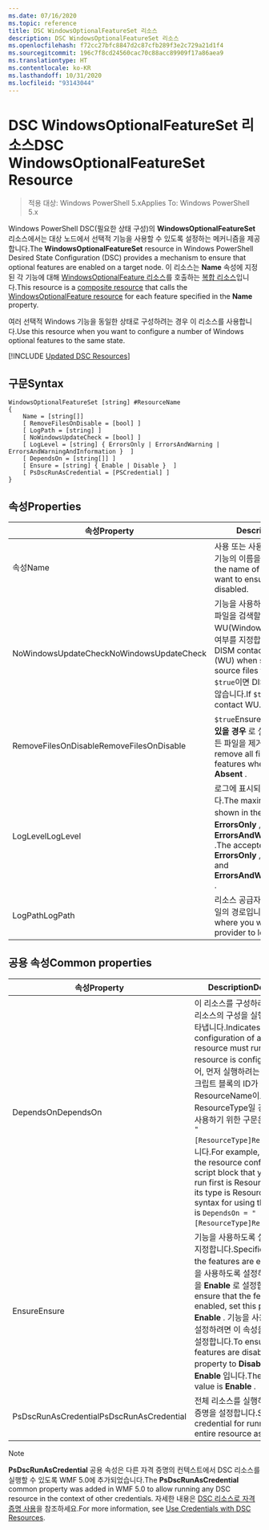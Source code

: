 ```yaml
---
ms.date: 07/16/2020
ms.topic: reference
title: DSC WindowsOptionalFeatureSet 리소스
description: DSC WindowsOptionalFeatureSet 리소스
ms.openlocfilehash: f72cc27bfc8847d2c87cfb289f3e2c729a21d1f4
ms.sourcegitcommit: 196c7f8cd24560cac70c88acc89909f17a86aea9
ms.translationtype: HT
ms.contentlocale: ko-KR
ms.lasthandoff: 10/31/2020
ms.locfileid: "93143044"
---
```

# <a name="dsc-windowsoptionalfeatureset-resource"></a><span data-ttu-id="f0a9c-103">DSC WindowsOptionalFeatureSet 리소스</span><span class="sxs-lookup"><span data-stu-id="f0a9c-103">DSC WindowsOptionalFeatureSet Resource</span></span>

> <span data-ttu-id="f0a9c-104">적용 대상: Windows PowerShell 5.x</span><span class="sxs-lookup"><span data-stu-id="f0a9c-104">Applies To: Windows PowerShell 5.x</span></span>

<span data-ttu-id="f0a9c-105">Windows PowerShell DSC(필요한 상태 구성)의 **WindowsOptionalFeatureSet** 리소스에서는 대상 노드에서 선택적 기능을 사용할 수 있도록 설정하는 메커니즘을 제공합니다.</span><span class="sxs-lookup"><span data-stu-id="f0a9c-105">The **WindowsOptionalFeatureSet** resource in Windows PowerShell Desired State Configuration (DSC) provides a mechanism to ensure that optional features are enabled on a target node.</span></span> <span data-ttu-id="f0a9c-106">이 리소스는 **Name** 속성에 지정된 각 기능에 대해 [WindowsOptionalFeature 리소스](windowsOptionalFeatureResource.md)를 호출하는 [복합 리소스](../../../resources/authoringResourceComposite.md)입니다.</span><span class="sxs-lookup"><span data-stu-id="f0a9c-106">This resource is a [composite resource](../../../resources/authoringResourceComposite.md) that calls the [WindowsOptionalFeature resource](windowsOptionalFeatureResource.md) for each feature specified in the **Name** property.</span></span>

<span data-ttu-id="f0a9c-107">여러 선택적 Windows 기능을 동일한 상태로 구성하려는 경우 이 리소스를 사용합니다.</span><span class="sxs-lookup"><span data-stu-id="f0a9c-107">Use this resource when you want to configure a number of Windows optional features to the same state.</span></span>

[!INCLUDE [Updated DSC Resources](../../../../../includes/dsc-resources.md)]

## <a name="syntax"></a><span data-ttu-id="f0a9c-108">구문</span><span class="sxs-lookup"><span data-stu-id="f0a9c-108">Syntax</span></span>

```Syntax
WindowsOptionalFeatureSet [string] #ResourceName
{
    Name = [string[]]
    [ RemoveFilesOnDisable = [bool] ]
    [ LogPath = [string] ]
    [ NoWindowsUpdateCheck = [bool] ]
    [ LogLevel = [string] { ErrorsOnly | ErrorsAndWarning | ErrorsAndWarningAndInformation }  ]
    [ DependsOn = [string[]] ]
    [ Ensure = [string] { Enable | Disable }  ]
    [ PsDscRunAsCredential = [PSCredential] ]
}
```

## <a name="properties"></a><span data-ttu-id="f0a9c-109">속성</span><span class="sxs-lookup"><span data-stu-id="f0a9c-109">Properties</span></span>

|<span data-ttu-id="f0a9c-110">속성</span><span class="sxs-lookup"><span data-stu-id="f0a9c-110">Property</span></span> |<span data-ttu-id="f0a9c-111">Description</span><span class="sxs-lookup"><span data-stu-id="f0a9c-111">Description</span></span> |
|---|---|
|<span data-ttu-id="f0a9c-112">속성</span><span class="sxs-lookup"><span data-stu-id="f0a9c-112">Name</span></span> |<span data-ttu-id="f0a9c-113">사용 또는 사용하지 않도록 설정하려는 기능의 이름을 나타냅니다.</span><span class="sxs-lookup"><span data-stu-id="f0a9c-113">Indicates the name of the features that you want to ensure are enabled or disabled.</span></span> |
|<span data-ttu-id="f0a9c-114">NoWindowsUpdateCheck</span><span class="sxs-lookup"><span data-stu-id="f0a9c-114">NoWindowsUpdateCheck</span></span> |<span data-ttu-id="f0a9c-115">기능을 사용하도록 설정하기 위해 원본 파일을 검색할 때 DISM에서 WU(Windows 업데이트)에 연결하는지 여부를 지정합니다.</span><span class="sxs-lookup"><span data-stu-id="f0a9c-115">Specifies whether DISM contacts Windows Update (WU) when searching for the source files to enable features.</span></span> <span data-ttu-id="f0a9c-116">`$true`이면 DISM에서 WU에 연결하지 않습니다.</span><span class="sxs-lookup"><span data-stu-id="f0a9c-116">If `$true`, DISM does not contact WU.</span></span> |
|<span data-ttu-id="f0a9c-117">RemoveFilesOnDisable</span><span class="sxs-lookup"><span data-stu-id="f0a9c-117">RemoveFilesOnDisable</span></span> |<span data-ttu-id="f0a9c-118">`$true`Ensure **가** Absent **로 설정되어 있을 경우** 로 설정하여 기능과 관련된 모든 파일을 제거합니다.</span><span class="sxs-lookup"><span data-stu-id="f0a9c-118">Set to `$true` to remove all files associated with the features when **Ensure** is set to **Absent** .</span></span> |
|<span data-ttu-id="f0a9c-119">LogLevel</span><span class="sxs-lookup"><span data-stu-id="f0a9c-119">LogLevel</span></span> |<span data-ttu-id="f0a9c-120">로그에 표시되는 최대 출력 수준입니다.</span><span class="sxs-lookup"><span data-stu-id="f0a9c-120">The maximum output level shown in the logs.</span></span> <span data-ttu-id="f0a9c-121">허용되는 값은 **ErrorsOnly** , **ErrorsAndWarning** 및 **ErrorsAndWarningAndInformation** .</span><span class="sxs-lookup"><span data-stu-id="f0a9c-121">The accepted values are: **ErrorsOnly** , **ErrorsAndWarning** , and **ErrorsAndWarningAndInformation** .</span></span> |
|<span data-ttu-id="f0a9c-122">LogPath</span><span class="sxs-lookup"><span data-stu-id="f0a9c-122">LogPath</span></span> |<span data-ttu-id="f0a9c-123">리소스 공급자가 작업을 기록할 로그 파일의 경로입니다.</span><span class="sxs-lookup"><span data-stu-id="f0a9c-123">The path to a log file where you want the resource provider to log the operation.</span></span> |

## <a name="common-properties"></a><span data-ttu-id="f0a9c-124">공용 속성</span><span class="sxs-lookup"><span data-stu-id="f0a9c-124">Common properties</span></span>

|<span data-ttu-id="f0a9c-125">속성</span><span class="sxs-lookup"><span data-stu-id="f0a9c-125">Property</span></span> |<span data-ttu-id="f0a9c-126">Description</span><span class="sxs-lookup"><span data-stu-id="f0a9c-126">Description</span></span> |
|---|---|
|<span data-ttu-id="f0a9c-127">DependsOn</span><span class="sxs-lookup"><span data-stu-id="f0a9c-127">DependsOn</span></span> |<span data-ttu-id="f0a9c-128">이 리소스를 구성하려면 먼저 다른 리소스의 구성을 실행해야 함을 나타냅니다.</span><span class="sxs-lookup"><span data-stu-id="f0a9c-128">Indicates that the configuration of another resource must run before this resource is configured.</span></span> <span data-ttu-id="f0a9c-129">예를 들어, 먼저 실행하려는 리소스 구성 스크립트 블록의 ID가 ResourceName이고 해당 형식이 ResourceType일 경우, 이 속성을 사용하기 위한 구문은 `DependsOn = "[ResourceType]ResourceName"`입니다.</span><span class="sxs-lookup"><span data-stu-id="f0a9c-129">For example, if the ID of the resource configuration script block that you want to run first is ResourceName and its type is ResourceType, the syntax for using this property is `DependsOn = "[ResourceType]ResourceName"`.</span></span> |
|<span data-ttu-id="f0a9c-130">Ensure</span><span class="sxs-lookup"><span data-stu-id="f0a9c-130">Ensure</span></span> |<span data-ttu-id="f0a9c-131">기능을 사용하도록 설정할지 여부를 지정합니다.</span><span class="sxs-lookup"><span data-stu-id="f0a9c-131">Specifies whether the features are enabled.</span></span> <span data-ttu-id="f0a9c-132">기능을 사용하도록 설정하려면 이 속성을 **Enable** 로 설정합니다.</span><span class="sxs-lookup"><span data-stu-id="f0a9c-132">To ensure that the features are enabled, set this property to **Enable** .</span></span> <span data-ttu-id="f0a9c-133">기능을 사용하지 않도록 설정하려면 이 속성을 **Disable** 로 설정합니다.</span><span class="sxs-lookup"><span data-stu-id="f0a9c-133">To ensure that the features are disabled, set the property to **Disable** .</span></span> <span data-ttu-id="f0a9c-134">기본값은 **Enable** 입니다.</span><span class="sxs-lookup"><span data-stu-id="f0a9c-134">The default value is **Enable** .</span></span> |
|<span data-ttu-id="f0a9c-135">PsDscRunAsCredential</span><span class="sxs-lookup"><span data-stu-id="f0a9c-135">PsDscRunAsCredential</span></span> |<span data-ttu-id="f0a9c-136">전체 리소스를 실행하기 위한 자격 증명을 설정합니다.</span><span class="sxs-lookup"><span data-stu-id="f0a9c-136">Sets the credential for running the entire resource as.</span></span> |

> [!NOTE]
> <span data-ttu-id="f0a9c-137">**PsDscRunAsCredential** 공용 속성은 다른 자격 증명의 컨텍스트에서 DSC 리소스를 실행할 수 있도록 WMF 5.0에 추가되었습니다.</span><span class="sxs-lookup"><span data-stu-id="f0a9c-137">The **PsDscRunAsCredential** common property was added in WMF 5.0 to allow running any DSC resource in the context of other credentials.</span></span> <span data-ttu-id="f0a9c-138">자세한 내용은 [ DSC 리소스로 자격 증명 사용](../../../configurations/runasuser.md)을 참조하세요.</span><span class="sxs-lookup"><span data-stu-id="f0a9c-138">For more information, see [Use Credentials with DSC Resources](../../../configurations/runasuser.md).</span></span>

